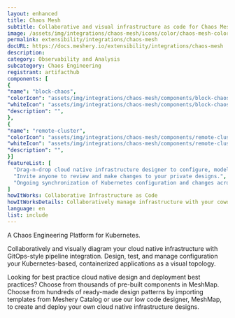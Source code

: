 ```yaml
---
layout: enhanced
title: Chaos Mesh
subtitle: Collaborative and visual infrastructure as code for Chaos Mesh
image: /assets/img/integrations/chaos-mesh/icons/color/chaos-mesh-color.svg
permalink: extensibility/integrations/chaos-mesh
docURL: https://docs.meshery.io/extensibility/integrations/chaos-mesh
description: 
category: Observability and Analysis
subcategory: Chaos Engineering
registrant: artifacthub
components: [
{
"name": "block-chaos",
"colorIcon": "assets/img/integrations/chaos-mesh/components/block-chaos/icons/color/block-chaos-color.svg",
"whiteIcon": "assets/img/integrations/chaos-mesh/components/block-chaos/icons/white/block-chaos-white.svg",
"description": "",
},
{
"name": "remote-cluster",
"colorIcon": "assets/img/integrations/chaos-mesh/components/remote-cluster/icons/color/remote-cluster-color.svg",
"whiteIcon": "assets/img/integrations/chaos-mesh/components/remote-cluster/icons/white/remote-cluster-white.svg",
"description": "",
}]
featureList: [
  "Drag-n-drop cloud native infrastructure designer to configure, model, and deploy your workloads.",
  "Invite anyone to review and make changes to your private designs.",
  "Ongoing synchronization of Kubernetes configuration and changes across any number of clusters."
]
howItWorks: Collaborative Infrastructure as Code
howItWorksDetails: Collaboratively manage infrastructure with your coworkers synchronously sharing the same designs.
language: en
list: include
---
```

<p>
A Chaos Engineering Platform for Kubernetes.
</p>
<p>
    Collaboratively and visually diagram your cloud native infrastructure with GitOps-style pipeline integration. Design, test, and manage configuration your Kubernetes-based, containerized applications as a visual topology.
</p>
<p>
    Looking for best practice cloud native design and deployment best practices? Choose from thousands of pre-built components in MeshMap. Choose from hundreds of ready-made design patterns by importing templates from Meshery Catalog or use our low code designer, MeshMap, to create and deploy your own cloud native infrastructure designs.
</p>
